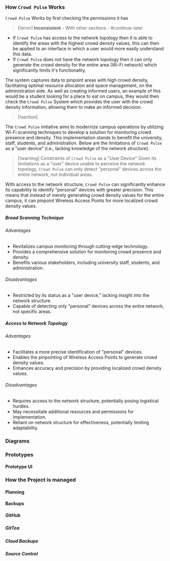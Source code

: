 ### How `Crowd Pulse` Works

`Crowd Pulse` Works by first checking the permissions it has

> [!error] **Inconsistent** - With other sections - #continue-later

- If `Crowd Pulse` has access to the network topology then it is able to identify the areas with the highest crowd density values, this can then be applied to an interface in which a user would more easily understand this data.
- If `Crowd Pulse` does not have the network topology then it can only generate the crowd density for the entire area (Wi-Fi network) which significantly limits it's functionality.

The system captures data to pinpoint areas with high crowd density, facilitating optimal resource allocation and space management, on the administration side. As well as creating informed users, an example of this would be a student looking for a place to eat on campus, they would then check the `Crowd Pulse` System which provides the user with the crowd density information, allowing them to make an informed decision.

> [!section]

The `Crowd Pulse` initiative aims to modernize campus operations by utilizing Wi-Fi scanning techniques to develop a solution for monitoring crowd presence and density. This implementation stands to benefit the university, staff, students, and administration. Below are the limitations of `Crowd Pulse` as a "user device" (i.e., lacking knowledge of the network structure).

> [!warning] Constraints of `Crowd Pulse` as a "User Device"
> Given its limitations as a "user" device unable to perceive the network topology, `Crowd Pulse` can only detect "personal" devices across the entire network, not individual areas.

With access to the network structure, `Crowd Pulse` can significantly enhance its capability to identify "personal" devices with greater precision. This means that instead of merely generating crowd density values for the entire campus, it can pinpoint Wireless Access Points for more localized crowd density values.

##### Broad Scanning Technique

###### Advantages

- Revitalizes campus monitoring through cutting-edge technology.
- Provides a comprehensive solution for monitoring crowd presence and density.
- Benefits various stakeholders, including university staff, students, and administration.

###### Disadvantages

- Restricted by its status as a "user device," lacking insight into the network structure.
- Capable of detecting only "personal" devices across the entire network, not specific areas.

##### Access to Network Topology

###### Advantages

- Facilitates a more precise identification of "personal" devices.
- Enables the pinpointing of Wireless Access Points to generate crowd density values.
- Enhances accuracy and precision by providing localized crowd density values.

###### Disadvantages

- Requires access to the network structure, potentially posing logistical hurdles.
- May necessitate additional resources and permissions for implementation.
- Reliant on network structure for effectiveness, potentially limiting adaptability.

### Diagrams

### Prototypes

#### Prototype UI

### How the Project is managed

#### Planning

#### Backups

##### GitHub

##### GitTea

##### Cloud Backups

##### Source Control
